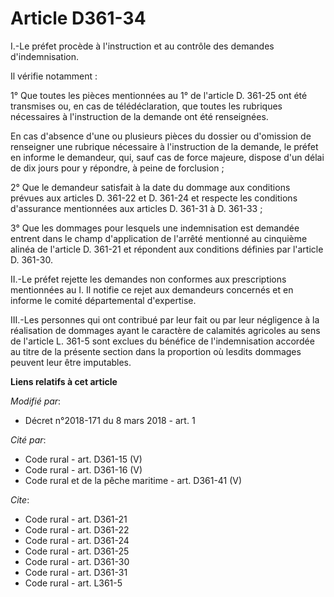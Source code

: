 # Article D361-34

I.-Le préfet procède à l'instruction et au contrôle des demandes d'indemnisation. 

Il vérifie notamment : 

1° Que toutes les pièces mentionnées au 1° de l'article D. 361-25 ont été transmises ou, en cas de télédéclaration, que
toutes les rubriques nécessaires à l'instruction de la demande ont été renseignées. 

En cas d'absence d'une ou plusieurs pièces du dossier ou d'omission de renseigner une rubrique nécessaire à l'instruction de
la demande, le préfet en informe le demandeur, qui, sauf cas de force majeure, dispose d'un délai de dix jours pour y
répondre, à peine de forclusion ; 

2° Que le demandeur satisfait à la date du dommage aux conditions prévues aux articles D. 361-22 et D. 361-24 et respecte les
conditions d'assurance mentionnées aux articles D. 361-31 à D. 361-33 ; 

3° Que les dommages pour lesquels une indemnisation est demandée entrent dans le champ d'application de l'arrêté mentionné au
cinquième alinéa de l'article D. 361-21 et répondent aux conditions définies par l'article D. 361-30. 

II.-Le préfet rejette les demandes non conformes aux prescriptions mentionnées au I. Il notifie ce rejet aux demandeurs
concernés et en informe le comité départemental d'expertise. 

III.-Les personnes qui ont contribué par leur fait ou par leur négligence à la réalisation de dommages ayant le caractère de
calamités agricoles au sens de l'article L. 361-5 sont exclues du bénéfice de l'indemnisation accordée au titre de la
présente section dans la proportion où lesdits dommages peuvent leur être imputables.

**Liens relatifs à cet article**

_Modifié par_:

  - Décret n°2018-171 du 8 mars 2018 - art. 1

_Cité par_:

  - Code rural - art. D361-15 (V)
  - Code rural - art. D361-16 (V)
  - Code rural et de la pêche maritime - art. D361-41 (V)

_Cite_:

  - Code rural - art. D361-21
  - Code rural - art. D361-22
  - Code rural - art. D361-24
  - Code rural - art. D361-25
  - Code rural - art. D361-30
  - Code rural - art. D361-31
  - Code rural - art. L361-5
